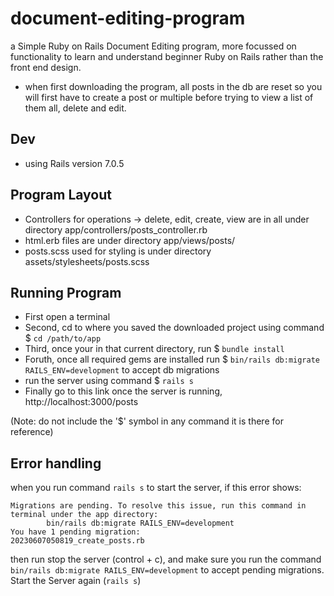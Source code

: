 # document-editing-program
a Simple Ruby on Rails Document Editing program, more focussed on functionality to learn and understand beginner Ruby on Rails rather than the front end design.
- when first downloading the program, all posts in the db are reset so you will first have to create a post or multiple before trying to view a list of them all, delete and edit.

## Dev
- using Rails version 7.0.5

## Program Layout
- Controllers for operations -> delete, edit, create, view are in all under directory app/controllers/posts_controller.rb
- html.erb files are under directory app/views/posts/
- posts.scss used for styling is under directory assets/stylesheets/posts.scss


## Running Program
- First open a terminal
- Second, cd to where you saved the downloaded project using command $ ```cd /path/to/app```
- Third, once your in that current directory, run $ ```bundle install```
- Foruth, once all required gems are installed run $ ```bin/rails db:migrate RAILS_ENV=development``` to accept db migrations
- run the server using command $ ```rails s```
- Finally go to this link once the server is running, http://localhost:3000/posts

(Note: do not include the '$' symbol in any command it is there for reference)

## Error handling
when you run command ```rails s``` to start the server, if this error shows: 
```
Migrations are pending. To resolve this issue, run this command in terminal under the app directory:
        bin/rails db:migrate RAILS_ENV=development
You have 1 pending migration:
20230607050819_create_posts.rb
```
then run stop the server (control + c), and make sure you run the command ```bin/rails db:migrate RAILS_ENV=development``` to accept pending migrations. 
Start the Server again (```rails s```)
